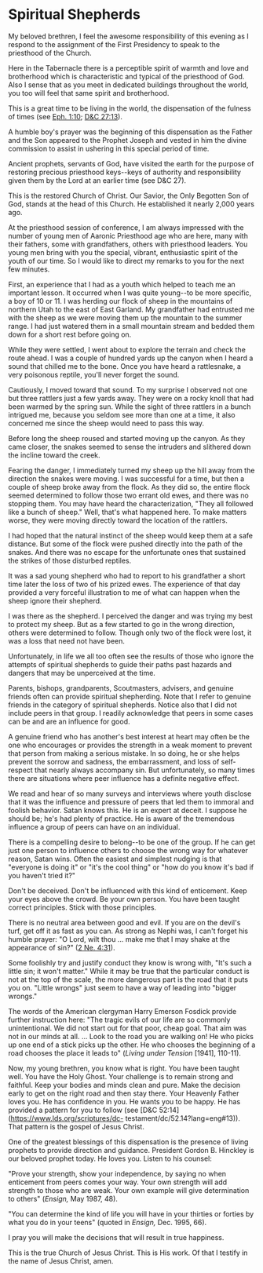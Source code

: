 # Spiritual Shepherds

My beloved brethren, I feel the awesome responsibility of this evening as I
respond to the assignment of the First Presidency to speak to the priesthood
of the Church.

Here in the Tabernacle there is a perceptible spirit of warmth and love and
brotherhood which is characteristic and typical of the priesthood of God. Also
I sense that as you meet in dedicated buildings throughout the world, you too
will feel that same spirit and brotherhood.

This is a great time to be living in the world, the dispensation of the
fulness of times (see [Eph.
1:10](https://www.lds.org/scriptures/nt/eph/1.10?lang=eng#9); [D&amp;C
27:13](https://www.lds.org/scriptures/dc-testament/dc/27.13?lang=eng#12)).

A humble boy's prayer was the beginning of this dispensation as the Father and
the Son appeared to the Prophet Joseph and vested in him the divine commission
to assist in ushering in this special period of time.

Ancient prophets, servants of God, have visited the earth for the purpose of
restoring precious priesthood keys--keys of authority and responsibility given
them by the Lord at an earlier time (see D&amp;C 27).

This is the restored Church of Christ. Our Savior, the Only Begotten Son of
God, stands at the head of this Church. He established it nearly 2,000 years
ago.

At the priesthood session of conference, I am always impressed with the number
of young men of Aaronic Priesthood age who are here, many with their fathers,
some with grandfathers, others with priesthood leaders. You young men bring
with you the special, vibrant, enthusiastic spirit of the youth of our time.
So I would like to direct my remarks to you for the next few minutes.

First, an experience that I had as a youth which helped to teach me an
important lesson. It occurred when I was quite young--to be more specific, a
boy of 10 or 11. I was herding our flock of sheep in the mountains of northern
Utah to the east of East Garland. My grandfather had entrusted me with the
sheep as we were moving them up the mountain to the summer range. I had just
watered them in a small mountain stream and bedded them down for a short rest
before going on.

While they were settled, I went about to explore the terrain and check the
route ahead. I was a couple of hundred yards up the canyon when I heard a
sound that chilled me to the bone. Once you have heard a rattlesnake, a very
poisonous reptile, you'll never forget the sound.

Cautiously, I moved toward that sound. To my surprise I observed not one but
three rattlers just a few yards away. They were on a rocky knoll that had been
warmed by the spring sun. While the sight of three rattlers in a bunch
intrigued me, because you seldom see more than one at a time, it also
concerned me since the sheep would need to pass this way.

Before long the sheep roused and started moving up the canyon. As they came
closer, the snakes seemed to sense the intruders and slithered down the
incline toward the creek.

Fearing the danger, I immediately turned my sheep up the hill away from the
direction the snakes were moving. I was successful for a time, but then a
couple of sheep broke away from the flock. As they did so, the entire flock
seemed determined to follow those two errant old ewes, and there was no
stopping them. You may have heard the characterization, "They all followed
like a bunch of sheep." Well, that's what happened here. To make matters
worse, they were moving directly toward the location of the rattlers.

I had hoped that the natural instinct of the sheep would keep them at a safe
distance. But some of the flock were pushed directly into the path of the
snakes. And there was no escape for the unfortunate ones that sustained the
strikes of those disturbed reptiles.

It was a sad young shepherd who had to report to his grandfather a short time
later the loss of two of his prized ewes. The experience of that day provided
a very forceful illustration to me of what can happen when the sheep ignore
their shepherd.

I was there as the shepherd. I perceived the danger and was trying my best to
protect my sheep. But as a few started to go in the wrong direction, others
were determined to follow. Though only two of the flock were lost, it was a
loss that need not have been.

Unfortunately, in life we all too often see the results of those who ignore
the attempts of spiritual shepherds to guide their paths past hazards and
dangers that may be unperceived at the time.

Parents, bishops, grandparents, Scoutmasters, advisers, and genuine friends
often can provide spiritual shepherding. Note that I refer to genuine friends
in the category of spiritual shepherds. Notice also that I did not include
peers in that group. I readily acknowledge that peers in some cases can be and
are an influence for good.

A genuine friend who has another's best interest at heart may often be the one
who encourages or provides the strength in a weak moment to prevent that
person from making a serious mistake. In so doing, he or she helps prevent the
sorrow and sadness, the embarrassment, and loss of self-respect that nearly
always accompany sin. But unfortunately, so many times there are situations
where peer influence has a definite negative effect.

We read and hear of so many surveys and interviews where youth disclose that
it was the influence and pressure of peers that led them to immoral and
foolish behavior. Satan knows this. He is an expert at deceit. I suppose he
should be; he's had plenty of practice. He is aware of the tremendous
influence a group of peers can have on an individual.

There is a compelling desire to belong--to be one of the group. If he can get
just one person to influence others to choose the wrong way for whatever
reason, Satan wins. Often the easiest and simplest nudging is that "everyone
is doing it" or "it's the cool thing" or "how do you know it's bad if you
haven't tried it?"

Don't be deceived. Don't be influenced with this kind of enticement. Keep your
eyes above the crowd. Be your own person. You have been taught correct
principles. Stick with those principles.

There is no neutral area between good and evil. If you are on the devil's
turf, get off it as fast as you can. As strong as Nephi was, I can't forget
his humble prayer: "O Lord, wilt thou ... make me that I may shake at the
appearance of sin?" ([2 Ne.
4:31](https://www.lds.org/scriptures/bofm/2-ne/4.31?lang=eng#30)).

Some foolishly try and justify conduct they know is wrong with, "It's such a
little sin; it won't matter." While it may be true that the particular conduct
is not at the top of the scale, the more dangerous part is the road that it
puts you on. "Little wrongs" just seem to have a way of leading into "bigger
wrongs."

The words of the American clergyman Harry Emerson Fosdick provide further
instruction here: "The tragic evils of our life are so commonly unintentional.
We did not start out for that poor, cheap goal. That aim was not in our minds
at all. ... Look to the road you are walking on! He who picks up one end of a
stick picks up the other. He who chooses the beginning of a road chooses the
place it leads to" (_Living under Tension_ [1941], 110-11).

Now, my young brethren, you know what is right. You have been taught well. You
have the Holy Ghost. Your challenge is to remain strong and faithful. Keep
your bodies and minds clean and pure. Make the decision early to get on the
right road and then stay there. Your Heavenly Father loves you. He has
confidence in you. He wants you to be happy. He has provided a pattern for you
to follow (see [D&amp;C 52:14](https://www.lds.org/scriptures/dc-
testament/dc/52.14?lang=eng#13)). That pattern is the gospel of Jesus Christ.

One of the greatest blessings of this dispensation is the presence of living
prophets to provide direction and guidance. President Gordon B. Hinckley is
our beloved prophet today. He loves you. Listen to his counsel:

"Prove your strength, show your independence, by saying no when enticement
from peers comes your way. Your own strength will add strength to those who
are weak. Your own example will give determination to others" (_Ensign,_ May
1987, 48).

"You can determine the kind of life you will have in your thirties or forties
by what you do in your teens" (quoted in _Ensign,_ Dec. 1995, 66).

I pray you will make the decisions that will result in true happiness.

This is the true Church of Jesus Christ. This is His work. Of that I testify
in the name of Jesus Christ, amen.

